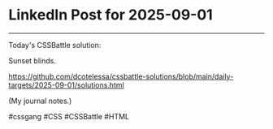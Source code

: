 # LinkedIn Post for 2025-09-01

---

Today's CSSBattle solution:

Sunset blinds.

https://github.com/dcotelessa/cssbattle-solutions/blob/main/daily-targets/2025-09-01/solutions.html

(My journal notes.)

#cssgang #CSS #CSSBattle #HTML

